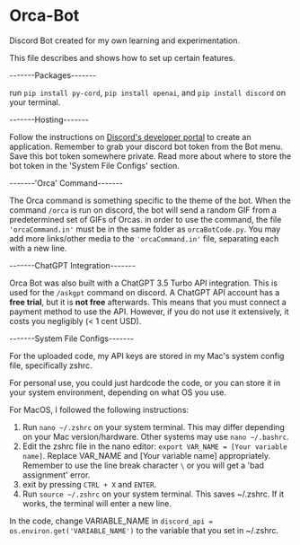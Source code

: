 # Orca-Bot
Discord Bot created for my own learning and experimentation. 

This file describes and shows how to set up certain features.

-------Packages-------

run `pip install py-cord`, `pip install openai`, and `pip install discord` on your terminal. 

-------Hosting-------

Follow the instructions on [Discord's developer portal](https://discord.com/developers/) to create an application. 
Remember to grab your discord bot token from the Bot menu. Save this bot token somewhere private. 
Read more about where to store the bot token in the 'System File Configs' section.

-------'Orca' Command-------

The Orca command is something specific to the theme of the bot. When the command `/orca` is run on discord, the bot will send a random GIF from a predetermined set of GIFs of Orcas. 
in order to use the command, the file `'orcaCommand.in'` must be in the same folder as `orcaBotCode.py`. 
You may add more links/other media to the `'orcaCommand.in'` file, separating each with a new line. 

-------ChatGPT Integration-------

Orca Bot was also built with a ChatGPT 3.5 Turbo API integration. This is used for the `/askgpt` command on discord. 
A ChatGPT API account has a **free trial**, but it is **not free** afterwards. This means that you must connect a payment method to use the API. 
However, if you do not use it extensively, it costs you negligibly (< 1 cent USD).

-------System File Configs-------

For the uploaded code, my API keys are stored in my Mac's system config file, specifically zshrc. 

For personal use, you could just hardcode the code, or you can store it in your system environment, depending on what OS you use. 

For MacOS, I followed the following instructions:

1. Run `nano ~/.zshrc` on your system terminal. This may differ depending on your Mac version/hardware. Other systems may use `nano ~/.bashrc`. 
2. Edit the zshrc file in the nano editor: `export VAR_NAME = [Your variable name]`. Replace VAR_NAME and [Your variable name] appropriately. Remember to use the line break character `\` or you will get a 'bad assignment' error.
3. exit by pressing `CTRL + X` and `ENTER`.
4. Run `source ~/.zshrc` on your system terminal. This saves ~/.zshrc. If it works, the terminal will enter a new line. 

In the code, change VARIABLE_NAME in `discord_api = os.environ.get('VARIABLE_NAME')` to the variable that you set in ~/.zshrc. 

